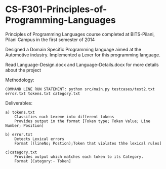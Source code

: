 # CS-F301-Principles-of-Programming-Languages

Principles of Programming Languages course completed at BITS-Pilani, Pilani Campus in the first semester of 2014

Designed a Domain Specific Programming language aimed at the Automotive industry. Implemented a Lexer for this programming language.

Read Language-Design.docx and Language-Details.docx for more details about the project


Methodology:
	
	COMMAND LINE RUN STATEMENT: python src/main.py testcases/test2.txt error.txt tokens.txt category.txt

Deliverables:

	a) tokens.txt
		Classifies each Lexeme into different tokens
		Provides output in the format [Token type; Token Value; Line Number; Position]
		
	b) error.txt
		Detects Lexical errors
		Format [(lineNo; Postion);Token that violates thhe lexical rules]
		
	c)category.txt
		Provides output which matches each token to its Category.
		Format [Category:- Token]
